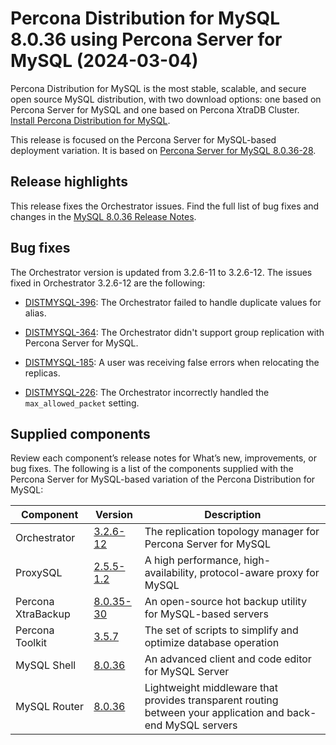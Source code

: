 # Percona Distribution for MySQL 8.0.36 using Percona Server for MySQL (2024-03-04)

Percona Distribution for MySQL is the most stable, scalable, and secure open source MySQL distribution, with two download options: one based on Percona Server for MySQL and one based on Percona XtraDB Cluster. [Install Percona Distribution for MySQL](installing.md).

This release is focused on the Percona Server for MySQL-based deployment variation. It is based on [Percona Server for MySQL 8.0.36-28](https://www.percona.com/doc/percona-server/8.0/release-notes/8.0.36-28.html).

## Release highlights 

This release fixes the Orchestrator issues. Find the full list of bug fixes and changes in the [MySQL 8.0.36 Release Notes](https://dev.mysql.com/doc/relnotes/mysql/8.0/en/news-8-0-36.html).

## Bug fixes

The Orchestrator version is updated from 3.2.6-11 to 3.2.6-12. The issues fixed in Orchestrator 3.2.6-12 are the following:
	
* [DISTMYSQL-396](https://perconadev.atlassian.net/browse/DISTMYSQL-396): The Orchestrator failed to handle duplicate values for alias.
	
* [DISTMYSQL-364](https://perconadev.atlassian.net/browse/DISTMYSQL-364): The Orchestrator didn't support group replication with Percona Server for MySQL.
	
* [DISTMYSQL-185](https://perconadev.atlassian.net/browse/DISTMYSQL-185): A user was receiving false errors when relocating the replicas.
	
* [DISTMYSQL-226](https://perconadev.atlassian.net/browse/DISTMYSQL-226): The Orchestrator incorrectly handled the `max_allowed_packet` setting.
	

## Supplied components

Review each component’s release notes for What’s new, improvements, or bug fixes. The following is a list of the components supplied with the Percona Server for MySQL-based variation of the Percona Distribution for MySQL:

| Component           | Version   | Description                                |
| ------------------- | --------- | -------------------------------------------|
| Orchestrator        | [3.2.6-12](https://github.com/percona/orchestrator/releases/tag/v3.2.6-12)     | The replication topology manager for Percona Server for MySQL|
| ProxySQL            | [2.5.5-1.2](https://docs.percona.com/proxysql/2.5.5-1.2.html)     | A high performance, high-availability, protocol-aware proxy for MySQL|
| Percona XtraBackup  | [8.0.35-30](https://docs.percona.com/percona-xtrabackup/8.0/release-notes/8.0/8.0.35-30.0.html)| An open-source hot backup utility for MySQL-based servers|
| Percona Toolkit     | [3.5.7](https://docs.percona.com/percona-toolkit/release_notes.html#v3-5-7-released-2023-12-22)     | The set of scripts to simplify and optimize database operation|
| MySQL Shell         | [8.0.36](https://dev.mysql.com/doc/relnotes/mysql-shell/8.0/en/news-8-0-35.html)    | An advanced client and code editor for MySQL Server|
| MySQL Router        | [8.0.36](https://dev.mysql.com/doc/relnotes/mysql-router/en/news-8-0-35.html)    | Lightweight middleware that provides transparent routing between your application and back-end MySQL servers|


